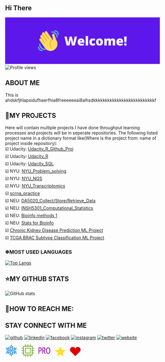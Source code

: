 ## Hi There
![Hi There ](https://github.com/zunqiu-wang/zunqiu-wang/blob/main/welcome1.png?raw=true)
![Profile views](https://gpvc.arturio.dev/zunqiu-wang) 


## ABOUT ME
This is ahdskfjhlapsidufhaerfhia8freeeeeeai8alhsdkkkkkkkkkkkkkkkkkkkkkkkkkkf


## 🎡MY PROJECTS 

Here will contain multiple projects I have done throughput learning processes and projects will be in seperate repositories.
The following listed project name in a dictionary format like(Where is the project from: name of project inside repository):<br>
☑️ Udacity: [Udacity_R_Github_Proj](https://github.com/zunqiu-wang/Udacity-R-Github-Proj) <br>
☑️ Udacity: [Udacity_R](https://github.com/zunqiu-wang/Udacity_R)<br>
☑️ Udacity: [Udacity_SQL](https://github.com/zunqiu-wang/Udacity_SQL)<br>
☑️ NYU: [NYU_Problem_solving](https://github.com/zunqiu-wang/NYU_Problem_solving)<br>
☑️ NYU: [NYU_NGS](https://github.com/zunqiu-wang/NYU_NGS)<br>
☑️ NYU: [NYU_Transcriptomics](https://github.com/zunqiu-wang/NYU_Transcriptomics)<br>
☑️ [scrna_practice](https://github.com/zunqiu-wang/scrna_project)<br>
☑️ NEU: [DA5020_Collect/Store/Retrieve_Data](https://github.com/zunqiu-wang/DA5020)<br>
☑️ NEU: [INSH5301_Computational_Statistics](https://github.com/zunqiu-wang/INSH5301)<br>
☑️ NEU: [Bioinfo methods 1](https://github.com/zunqiu-wang/Bioinfo-methods-1)<br>
☑️ NEU: [Stats for Bioinfo](https://github.com/zunqiu-wang/Stats-for-Bioinf)<br>
☑️ [Chronic Kidney Disease Prediction ML Project](https://github.com/zunqiu-wang/Chronic-Kidney-Disease-Prediction-ML-project)<br>
☑️ [TCGA BRAC Subtype Classification ML Project](https://github.com/zunqiu-wang/TCGA-BRAC-ML-proj)<br>


### ❄MOST USED LANGUAGES

[![Top Langs](https://github-readme-stats.vercel.app/api/top-langs/?username=zunqiu-wang)](https://github.com/anuraghazra/github-readme-stats)


## ⭐MY GITHUB STATS
![GitHub stats](https://github-readme-stats.vercel.app/api?username=zunqiu-wang&show_icons=true&count_private=true) 


## 💬HOW TO REACH ME:


## STAY CONNECT WITH ME
[<img src='https://cdn.jsdelivr.net/npm/simple-icons@3.0.1/icons/github.svg' alt='github' height='40'>](https://github.com/zunqiu-wang)  [<img src='https://cdn.jsdelivr.net/npm/simple-icons@3.0.1/icons/linkedin.svg' alt='linkedin' height='40'>](https://www.linkedin.com/in/zqw1103/)  [<img src='https://cdn.jsdelivr.net/npm/simple-icons@3.0.1/icons/facebook.svg' alt='facebook' height='40'>](https://www.facebook.com/#)  [<img src='https://cdn.jsdelivr.net/npm/simple-icons@3.0.1/icons/instagram.svg' alt='instagram' height='40'>](https://www.instagram.com/#/)  [<img src='https://cdn.jsdelivr.net/npm/simple-icons@3.0.1/icons/twitter.svg' alt='twitter' height='40'>](https://twitter.com/#)  [<img src='https://cdn.jsdelivr.net/npm/simple-icons@3.0.1/icons/icloud.svg' alt='website' height='40'>](#)  

<a href='https://archiveprogram.github.com/'><img src='https://raw.githubusercontent.com/acervenky/animated-github-badges/master/assets/acbadge.gif' width='40' height='40'></a> <a href='https://docs.github.com/en/developers'><img src='https://raw.githubusercontent.com/acervenky/animated-github-badges/master/assets/devbadge.gif' width='40' height='40'></a> <a href='https://github.com/pricing'><img src='https://raw.githubusercontent.com/acervenky/animated-github-badges/master/assets/pro.gif' width='40' height='40'></a> <a href='https://stars.github.com/'><img src='https://raw.githubusercontent.com/acervenky/animated-github-badges/master/assets/starbadge.gif' width='35' height='35'></a> <a href='https://docs.github.com/en/github/supporting-the-open-source-community-with-github-sponsors'><img src='https://raw.githubusercontent.com/acervenky/animated-github-badges/master/assets/sponsorbadge.gif' width='35' height='35'></a> 

 




